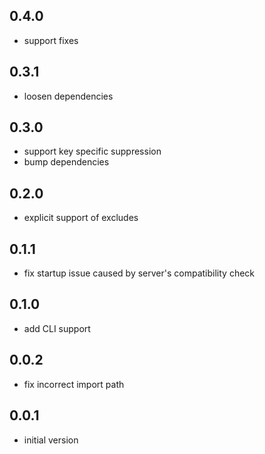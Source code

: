## 0.4.0

- support fixes

## 0.3.1

- loosen dependencies

## 0.3.0

- support key specific suppression
- bump dependencies

## 0.2.0

- explicit support of excludes

## 0.1.1

- fix startup issue caused by server's compatibility check

## 0.1.0

- add CLI support

## 0.0.2

- fix incorrect import path

## 0.0.1

- initial version
